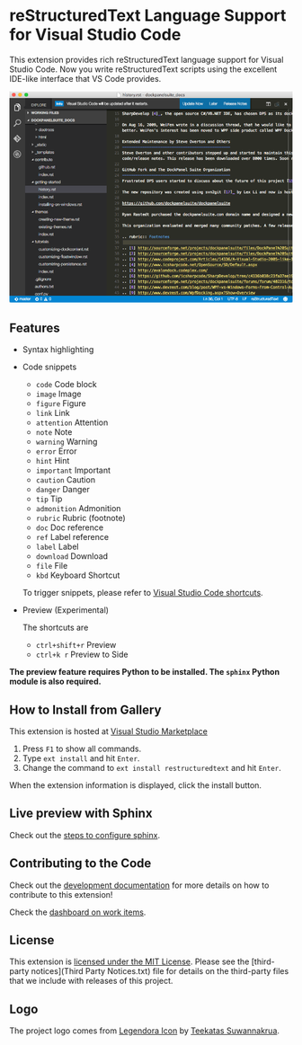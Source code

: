 # reStructuredText Language Support for Visual Studio Code

This extension provides rich reStructuredText language support for Visual Studio Code.
Now you write reStructuredText scripts using the excellent IDE-like interface
that VS Code provides.

![reStructuredText in Visual Studio Code](images/vscode.png)

## Features

- Syntax highlighting
- Code snippets
  - `code`  			Code block
  - `image` 			Image
  - `figure`            Figure
  - `link`  			Link
  - `attention` 		Attention
  - `note`				Note
  - `warning`			Warning
  - `error`				Error
  - `hint`				Hint
  - `important`			Important
  - `caution`			Caution
  - `danger`			Danger
  - `tip`				Tip
  - `admonition` 		Admonition
  - `rubric`			Rubric (footnote)
  - `doc`               Doc reference
  - `ref`               Label reference
  - `label`			Label
  - `download` 		Download
  - `file`				File
  - `kbd`				Keyboard Shortcut

  To trigger snippets, please refer to [Visual Studio Code shortcuts](https://code.visualstudio.com/docs/customization/keybindings).
  
- Preview (Experimental)

  The shortcuts are

  - `ctrl+shift+r`      Preview
  - `ctrl+k r`          Preview to Side

**The preview feature requires Python to be installed. The `sphinx` Python module is also required.**

## How to Install from Gallery

This extension is hosted at [Visual Studio Marketplace](https://marketplace.visualstudio.com/items/lextudio.restructuredtext)

1. Press `F1` to show all commands.
2. Type `ext install` and hit `Enter`.
3. Change the command to `ext install restructuredtext` and hit `Enter`.

When the extension information is displayed, click the install button.

## Live preview with Sphinx

Check out the [steps to configure sphinx](docs/sphinx.md).

## Contributing to the Code

Check out the [development documentation](docs/development.md) for more details
on how to contribute to this extension!

Check the [dashboard on work items](https://waffle.io/vscode-restructuredtext/vscode-restructuredtext).

## License

This extension is [licensed under the MIT License](LICENSE.txt).  Please see the
[third-party notices](Third Party Notices.txt) file for details on the third-party
files that we include with releases of this project.

## Logo
The project logo comes from [Legendora Icon](http://raindropmemory.deviantart.com/art/Legendora-Icon-Set-118999011) by [Teekatas Suwannakrua](http://raindropmemory.deviantart.com/).
